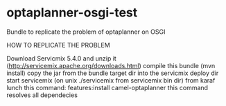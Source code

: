 # optaplanner-osgi-test
Bundle to replicate the problem of optaplanner on OSGI

HOW TO REPLICATE THE PROBLEM


Download Servicmix 5.4.0 and unzip it  (http://servicemix.apache.org/downloads.html)
compile this bundle (mvn install)
copy the jar from the bundle target dir into the servicmix deploy dir
start servicemix (on unix ./servicemix from servicemix bin dir)
from karaf lunch this command: features:install camel-optaplanner this command resolves all dependecies

